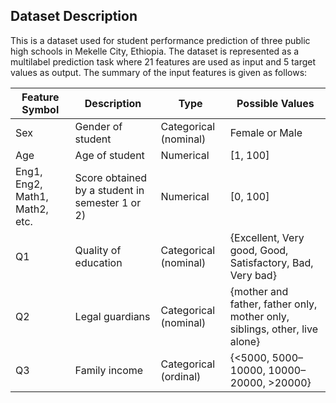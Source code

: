 ## Dataset Description

This is a dataset used for student performance prediction of three public high schools in Mekelle City, Ethiopia.
The dataset is represented as a multilabel prediction task where 21 features are used as input and 5 target values as output. The summary of the input features is given as follows:

| Feature Symbol | Description | Type | Possible Values |
| -------------- | ----------- | ---- | --------------- |
| Sex            | Gender of student | Categorical (nominal) | Female or Male |
| Age            | Age of student | Numerical | [1, 100] |
| Eng1, Eng2, Math1, Math2, etc. | Score obtained by a student in semester 1 or 2) |	Numerical | [0, 100] |
| Q1 | Quality of education | Categorical (nominal) | {Excellent, Very good, Good, Satisfactory, Bad, Very bad} |
| Q2 | Legal guardians | Categorical (nominal) | {mother and father, father only, mother only, siblings, other, live alone} |
| Q3 | Family income | Categorical (ordinal) | {<5000, 5000–10000, 10000–20000, >20000} |


